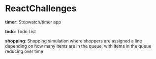 # ReactChallenges

**timer**: Stopwatch/timer app

**todo**: Todo List

**shopping**: Shopping simulation where shoppers are assigned a line depending on how many items are in the queue, with items in the queue reducing over time
